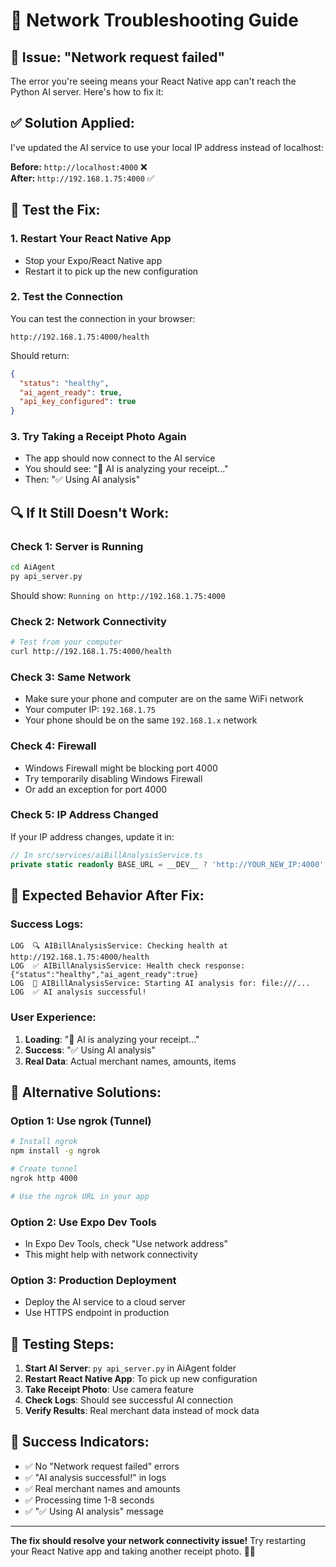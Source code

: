 # 🔧 Network Troubleshooting Guide

## 🚨 Issue: "Network request failed"

The error you're seeing means your React Native app can't reach the Python AI server. Here's how to fix it:

## ✅ **Solution Applied:**

I've updated the AI service to use your local IP address instead of localhost:

**Before:** `http://localhost:4000` ❌  
**After:** `http://192.168.1.75:4000` ✅

## 🧪 **Test the Fix:**

### 1. **Restart Your React Native App**
- Stop your Expo/React Native app
- Restart it to pick up the new configuration

### 2. **Test the Connection**
You can test the connection in your browser:
```
http://192.168.1.75:4000/health
```

Should return:
```json
{
  "status": "healthy",
  "ai_agent_ready": true,
  "api_key_configured": true
}
```

### 3. **Try Taking a Receipt Photo Again**
- The app should now connect to the AI service
- You should see: "🤖 AI is analyzing your receipt..."
- Then: "✅ Using AI analysis"

## 🔍 **If It Still Doesn't Work:**

### **Check 1: Server is Running**
```bash
cd AiAgent
py api_server.py
```
Should show: `Running on http://192.168.1.75:4000`

### **Check 2: Network Connectivity**
```bash
# Test from your computer
curl http://192.168.1.75:4000/health
```

### **Check 3: Same Network**
- Make sure your phone and computer are on the same WiFi network
- Your computer IP: `192.168.1.75`
- Your phone should be on the same `192.168.1.x` network

### **Check 4: Firewall**
- Windows Firewall might be blocking port 4000
- Try temporarily disabling Windows Firewall
- Or add an exception for port 4000

### **Check 5: IP Address Changed**
If your IP address changes, update it in:
```typescript
// In src/services/aiBillAnalysisService.ts
private static readonly BASE_URL = __DEV__ ? 'http://YOUR_NEW_IP:4000' : 'https://your-production-server.com';
```

## 🎯 **Expected Behavior After Fix:**

### **Success Logs:**
```
LOG  🔍 AIBillAnalysisService: Checking health at http://192.168.1.75:4000/health
LOG  ✅ AIBillAnalysisService: Health check response: {"status":"healthy","ai_agent_ready":true}
LOG  🤖 AIBillAnalysisService: Starting AI analysis for: file:///...
LOG  ✅ AI analysis successful!
```

### **User Experience:**
1. **Loading**: "🤖 AI is analyzing your receipt..."
2. **Success**: "✅ Using AI analysis"
3. **Real Data**: Actual merchant names, amounts, items

## 🚀 **Alternative Solutions:**

### **Option 1: Use ngrok (Tunnel)**
```bash
# Install ngrok
npm install -g ngrok

# Create tunnel
ngrok http 4000

# Use the ngrok URL in your app
```

### **Option 2: Use Expo Dev Tools**
- In Expo Dev Tools, check "Use network address"
- This might help with network connectivity

### **Option 3: Production Deployment**
- Deploy the AI service to a cloud server
- Use HTTPS endpoint in production

## 📱 **Testing Steps:**

1. **Start AI Server**: `py api_server.py` in AiAgent folder
2. **Restart React Native App**: To pick up new configuration
3. **Take Receipt Photo**: Use camera feature
4. **Check Logs**: Should see successful AI connection
5. **Verify Results**: Real merchant data instead of mock data

## 🎉 **Success Indicators:**

- ✅ No "Network request failed" errors
- ✅ "AI analysis successful!" in logs
- ✅ Real merchant names and amounts
- ✅ Processing time 1-8 seconds
- ✅ "✅ Using AI analysis" message

---

**The fix should resolve your network connectivity issue!** Try restarting your React Native app and taking another receipt photo. 🤖✨

